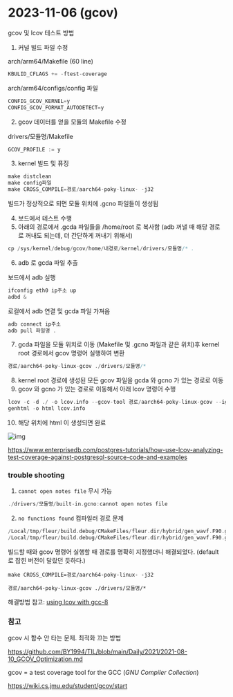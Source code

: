 # 2023-11-06 (gcov)

gcov 및 lcov 테스트 방법

1. 커널 빌드 파일 수정

arch/arm64/Makefile (60 line)

```c
KBULID_CFLAGS += -ftest-coverage
```



arch/arm64/configs/config 파일

```c
CONFIG_GCOV_KERNEL=y
CONFIG_GCOV_FORMAT_AUTODETECT=y
```



2. gcov 데이터를 얻을 모듈의 Makefile 수정

drivers/모듈명/Makefile

```c
GCOV_PROFILE := y
```



3. kernel 빌드 및 퓨징

```c
make distclean
make config파일
make CROSS_COMPILE=경로/aarch64-poky-linux- -j32
```

빌드가 정상적으로 되면 모듈 위치에 .gcno 파일들이 생성됨



4. 보드에서 테스트 수행
5. 아래의 경로에서 .gcda 파일들을 /home/root 로 복사함 (adb 꺼낼 때 해당 경로로 꺼내도 되는데, 더 간단하게 꺼내기 위해서)

```c
cp /sys/kernel/debug/gcov/home/내경로/kernel/drivers/모듈명/* .
```



6. adb 로 gcda 파일 추출

보드에서 adb 실행

```c
ifconfig eth0 ip주소 up
adbd &
```

로컬에서 adb 연결 및 gcda 파일 가져옴

```c
adb connect ip주소
adb pull 파일명 .
```



7. gcda 파일을 모듈 위치로 이동 (Makefile 및 .gcno 파일과 같은 위치)후 kernel root 경로에서 gcov 명령어 실행하여 변환

```c
경로/aarch64-poky-linux-gcov ./drivers/모듈명/*
```



8. kernel root 경로에 생성된 모든 gcov 파일을 gcda 와 gcno 가 있는 경로로 이동
9. gcov 와 gcno 가 있는 경로로 이동해서 아래 lcov 명령어 수행

```c
lcov -c -d ./ -o lcov.info --gcov-tool 경로/aarch64-poky-linux-gcov --ignore-errors gcov
genhtml -o html lcov.info
```



10. 해당 위치에 html 이 생성되면 완료

![img](https://www.enterprisedb.com/sites/default/files/LCOV.png)

https://www.enterprisedb.com/postgres-tutorials/how-use-lcov-analyzing-test-coverage-against-postgresql-source-code-and-examples



### trouble shooting

1. `cannot open notes file` 무시 가능

```c
./drivers/모듈명/built-in.gcno:cannot open notes file
```



2. `no functions found` 컴파일러 경로 문제

```c
/Local/tmp/fleur/build.debug/CMakeFiles/fleur.dir/hybrid/gen_wavf.F90.gcno:version 'A82*', prefer '408R'
/Local/tmp/fleur/build.debug/CMakeFiles/fleur.dir/hybrid/gen_wavf.F90.gcno:no functions found
```

빌드할 때와 gcov 명령어 실행할 때 경로를 명확히 지정했더니 해결되었다. (default 로 잡힌 버전이 달랐던 듯하다.)

`make CROSS_COMPILE=경로/aarch64-poky-linux- -j32`

`경로/aarch64-poky-linux-gcov ./drivers/모듈명/*`

해결방법 참고: [using lcov with gcc-8](https://stackoverflow.com/questions/52057518/using-lcov-with-gcc-8)



### 참고

gcov 시 함수 안 타는 문제. 최적화 끄는 방법

https://github.com/BY1994/TIL/blob/main/Daily/2021/2021-08-10_GCOV_Optimization.md

gcov  = a test coverage tool for the GCC (*GNU Compiler Collection*)

https://wiki.cs.jmu.edu/student/gcov/start